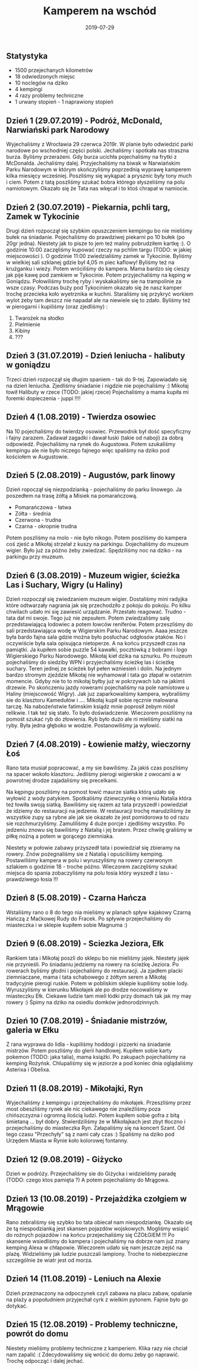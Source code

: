 ﻿---
layout: post
title: Kamperem na wschód
date: 2019-07-29
description: # Add post description (optional)
img: Kamperem_na_wschod.JPG
tags: [Kamperowanie, Polska]
author: # Add name author (optional)
---
## Statystyka
* 1500 przejechanych kilometrów
* 18 odwiedzonych miejsc
* 10 noclegów na dziko
* 4 kempingi
* 4 razy problemy techniczne
* 1 urwany stopień - 1 naprawiony stopień 

## Dzień 1 (29.07.2019) - Podróż, McDonald, Narwiański park Narodowy
Wyjechaliśmy z Wrocławia 29 czerwca 2019r. W planie było odwiedzić parki narodowe po wschodniej części polski. Jechaliśmy i spotkała nas straszna burza. Byliśmy przerażeni. Gdy burza ucichła pojechaliśmy  na frytki z McDonalda. Jechaliśmy dalej. Przyjechaliśmy na biwak w Narwiańskim Parku Narodowym w którym skończyliśmy poprzednią wyprawę kamperem kilka miesięcy wcześniej. 
Poszliśmy się wykąpać a prysznic były tony much i ciem. Potem z tatą poszliśmy szukać bobra którego słyszeliśmy na polu namiotowym. Okazało się że Tata nas wkęcał i to ktoś chrapał w namiocie. 

<div class="gallery" data-album-name="A" data-date="2019-06-29"></div>

## Dzień 2 (30.07.2019) - Piekarnia, pchli targ, Zamek w Tykocinie
Drugi dzień rozpoczął się szybkim opuszczeniem kempingu bo nie mieliśmy bułek na śniadanie. Pojechaliśmy do prawdziwej piekarni po 10 bułek (po 20gr jedna). Niestety jak to pisze to jem też maliny pobrudziłem kartkę :).
O godzinie 10:00 zaczęliśmy kupować rzeczy na pchlim targu (TODO: w jakiej miejscowości ).
O godzinie 11:00 zwiedzialiśmy zamek w Tykocinie. Byliśmy w wielkiej sali szklanej gdzie był 4,05 m piec kaflowy!
Byliśmy też na krużganku i wieży. Potem wróciliśmy do kampera. Mama bardzo się cieszy jak pije kawę pod zamkiem w Tykocinie.
Potem przyjechaliśmy na kęping w Goniądzu.
Połowiliśmy trochę ryby i wyskakaliśmy sie na trampolinie za wsze czasy.
Podczas buży pod Tykociniem okazało się że nasz kamper trochę przecieka koło wyetrznika w kuchni. Staraliśmy się przykryć workiem wylot żeby tam deszcz nie napadał ale na niewiele się to zdało.
Byliśmy też w pierogarni i kupiliśmy (oraz zjedliśmy) :
1. Twarożek na słodko
2. Pielmienie
3. Kibiny
4. ???

## Dzień 3 (31.07.2019) - Dzień leniucha - halibuty w goniądzu
Trzeci dzień rozpoczął się długim spaniem - tak do 9-tej.
Zapowiadało się na dzień leniucha. Zjedliśmy śniadanie i nigdzie nie pojechaliśmy :)
Mikołaj łowił Halibuty w rzece (TODO: jakiej rzece)
Pojechaliśmy a mama kupiła mi foremki dopieczenia - juppi !!!!

## Dzień 4 (1.08.2019) - Twierdza osowiec
Na 10 pojechaliśmy do twierdzy osowiec. Przewodnik był dość specyficzny i fajny zarazem. Zadawał zagadki i dawał łuski (takie od naboji) za dobrą odpowiedź.
Pojechaliśmy na rynek do Augustowa. 
Potem szukaliśmy kempingu ale nie było niczego fajnego więc spaliśmy na dziko pod kościołem w Augustowie.

## Dzień 5 (2.08.2019) - Augustów, park linowy
Dzień ropoczął się niezpodzianką - pojechaliśmy do parku linowego. Ja poszedłem na trasę żółtą a Misiek na pomarańczową.

* Pomarańczowa - łatwa
* Zółta - średnia
* Czerwona - trudna
* Czarna - okropnie trudna

Potem poszliśmy na molo - nie było nikogo. Potem poszliśmy do kampera coś zjeść a Mikołaj strzelał z kuszy na parkingu.
Dojechaliśmy do muzeum wigier. Było już za późno żeby zwiedzać. Spędziliśmy noc na dziko - na parkingu przy muzeum.

## Dzień 6 (3.08.2019) - Muzeum wigier, ścieżka Las i Suchary, Wigry (u Haliny)
Dzień rozpoczął się zwiedzaniem muzeum wigier. Dostaliśmy mini radyjka które odtwarzały nagrania jak się przechodziło z pokoju do pokoju. Po kilku chwilach udało mi się zawiesić urządzanie. Przestało reagować. Trudno - tata dał mi swoje. Tego już nie zepsułem.
Potem zwiedzaliśmy salę przedstawiającą lodowiec a potem łowców reniferów. Potem przeszliśmy do sali przedstawiająca wodę w Wigierskim Parku Narodowym. Aaaa jeszcze była bardo fajna sala gdzie można było posłuchać odgłosów ptaków.
No i oczywiście była sala opisująca nietoperze.
A na końcu przyszedł czas na pamiątki. Ja kupiłem sobie puzzle 54 kawałki, pocztówką z bobrami i logo Wigierskiego Parku Narodowego.
Mikołaj kieł dzika na sznurku.
Po muzeum pojechaliśmy do siedziby WPN i przyjechaliśmy ścieżkę las i ścieżkę suchary.
Teren jednej ze ścieżek był pełen wzniesień i dolin. Na jednym bardzo stromym zjeździe Mikołaj nie wyhamował i tata go złapał w ostatnim momencie. Gdyby nie to to mikołaj byłby już w pokrzywach lub na jakimś drzewie.
Po skończeniu jazdy rowerami pojechaliśmy na pole namiotowe u Haliny (miejscowość Wigry). 
Jak juz zaparkowaliśmy kampera, wybraliśmy sie do klasztoru Kamedułów i .... Mikołaj kupił sobie ręcznie malowana tarczę.
Na nabożeństwie fatimskim ksiądz mnie poprosił żebym niósł relikwie. I tak też się stało. To było doświadczenie.
Wieczorem poszliśmy na pomośt szukać ryb do złowienia. Ryb było dużo ale ni mieliśmy siatki na ryby. Była jedna głęboko w wodzie. Postanowiliśmy ja wyłowić.

## Dzień 7 (4.08.2019) - Łowienie małży, wieczorny Łoś
Rano tata musiał popracować, a my sie bawiliśmy. Za jakiś czas poszliśmy na spacer wokoło klasztoru. Jedliśmy pierogi wigierskie z owocami a w powrotnej drodze zajadaliśmy się precelkami.

Na kępingu poszliśmy na pomost łowić maurze siatka którą udało się wyłowić z wody patykiem.
Spotkaliśmy dziewczynkę o imieniu Natalia która też łowiła swoją siatką.
Bawiliśmy się razem az tata przyszedł i powiedział że idziemy do restauracji na jedzenie.
W restauracji trochę marudziliśmy że wszystkie zupy sa rybne ale jak sie okazało że jest pomidorowa to od razu sie rozchmurzyliśmy.
Zamuliliśmy 4 duże porcje i zjedliśmy wszystko.
Po jedzeniu znowu się bawiliśmy z Natalią i jej bratem. Przez chwilę graliśmy w piłkę nożną a potem w gorącego ziemniaka.

Niestety w połowie zabawy przyszedł tata i powiedział się zbieramy na rowery. Znów pożegnaliśmy sie z Natalią i opuściliśmy kemping.
Postawiliśmy kampera w polu i wyruszyliśmy na rowery czerwonym szlakiem o godzinie 18 - troche późno.
Wieczorem zaczęliśmy szukać miejsca do spania zobaczyliśmy na polu łosia który wyszedł z lasu - prawdziwego łosia !!!

## Dzień 8 (5.08.2019) - Czarna Hańcza
Wstaliśmy rano o 8 do tego nia mieliśmy w planach spływ kajakowy Czarną Hańczą z Maćkowej Rudy do Fracek.
Po spływie przejechaliśmy do miasteczka i w sklepie kupiłem sobie Magnuma :)

## Dzień 9 (6.08.2019) - Sciezka Jeziora, Ełk
Rankiem tata i Mikołaj poszli do sklepu bo nie mieliśmy jajek. Niestety jajek nie przynieśli.
Po śniadaniu jedziemy na rowery na ścieżkę Jeziora.
Po rowerach byliśmy głodni i pojechaliśmy do restauracji.
Ja zjadłem placki ziemniaczane, mama i tata schabowego z żółtym serem a Mikołaj tradycyjnie pierogi ruskie.
Potem w pobliskim sklepie kupiliśmy sobie lody.
Wyruszyliśmy w kierunku Mikołajek ale po drodze nocowaliśmy w miasteczku Ełk. Ciekawe ludzie tam mieli łódki przy domach tak jak my may rowery :)
Śpimy na dziko na osiedlu domków jednorodzinnych.

## Dzień 10 (7.08.2019) - Śniadanie mistrzów, galeria w Ełku
Z rana wyprawa do lidla - kupiliśmy hoddogi i pizzerki na śniadanie mistrzów. Potem poszliśmy do glerii handlowej. Kupiłem sobie karty pokemon (TODO: jaka talia), mama książki.
Po zakupach pojechaliśmy na kemping Rożyńsk. 
Chlupaliśmy się w jeziorze a pod koniec dnia oglądaliśmy Asterixa i Obelixa.

## Dzień 11 (8.08.2019) - Mikołajki, Ryn
Wyjechaliśmy z kempingu i przejechaliśmy do mikołajek.
Przeszliśmy przez most obeszliśmy rynek ale nic ciekawego nie znaleźliśmy poza chińszczyzna i ogromną ilością ludzi.
Potem kupiłem sobie gofra z bitą śmietaną ... był dobry.
Stwierdziliśmy że w Mikołajkach jest zbyt tłoczno i przejechaliśmy do miasteczka Ryn. 
Załapaliśmy się na koncert Szant. Od tego czasu "Przechyły" są z nami cały czas :)
Spaliśmy na dziko pod Urzędem Miasta w Rynie koło kolorowej fontanny.

## Dzień 12 (9.08.2019) - Giżycko
Dzień w podróży. Przejechaliśmy sie do Giżycka i widzieliśmy paradę (TODO: czego ktos pamięta ?)
A potem pojechaliśmy do Mrągowa.

## Dzień 13 (10.08.2019) - Przejażdżka czołgiem w Mrągowie
Rano zebraliśmy się szybko bo tata obiecał nam niespodziankę. Okazało się że tą niespodzianką jest skansen pojazdów wojskowych.
Mogliśmy wsiąść do rożnych pojazdów i na końcu przejechaliśmy się CZOŁGIEM !!!
Po skansenie wsiedliśmy do kampera i pojechaliśmy na dobrze nam już znany kemping Alexa w chłapowie.
Wieczorem udało się nam jeszcze zejść na plażę. Widzieliśmy jak ludzie puszczali lampiony. Troche to niebezpieczne szczególnie że wiatr jest od morza.

## Dzień 14 (11.08.2019) - Leniuch na Alexie
Dzień przeznaczony na odpoczynek czyli zabawa na placu zabaw, opalanie na plaży a popołudniem przyjechał cyrk z wielkim pytonem.
Fajnie było go dotykać.

## Dzień 15 (12.08.2019) - Problemy techniczne, powrót do domu  
Niestety mieliśmy problemy techniczne z kamperiem. Klika razy nie chciał nam zapalić :(
Zdecydowaliśmy się wrócić do domu żeby go naprawić. Trochę odpocząć i dalej jechać.




